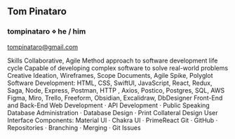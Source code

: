 ## Tom Pinataro

### tompinataro ⋄ he / him
tompinataro@gmail.com


Skills
Collaborative, Agile Method approach to software development life cycle
Capable of developing complex software to solve real-world problems
Creative Ideation, Wireframes, Scope Documents, Agile Spike,
Polyglot Software Development: HTML, CSS, SwiftUI, JavaScript, React,
Redux, Saga, Node, Express, Postman, HTTP , Axios, Postico, Postgres, SQL, AWS
Figma, Miro, Trello, Freeform, Obsidian, Excalidraw, DbDesigner
Front-End and Back-End Web Development · API Development · Public Speaking
Database Administration · Database Design · Print Collateral Design
User Interface Components: Material UI · Chakra UI · PrimeReact
Git · GitHub · Repositories · Branching · Merging · Git Issues
